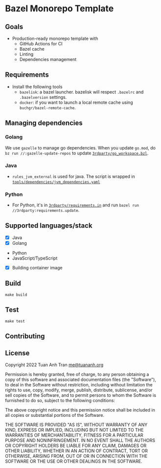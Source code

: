 # Bazel Monorepo Template

## Goals

- Production-ready monorepo template with
    - GitHub Actions for CI
    - Bazel cache
    - Linting
    - Dependencies management

## Requirements

- Install the following tools
    - `bazelisk`: a bazel launcher. bazelisk will respect `.bazelrc` and `.bazelversion` settings.
    - `docker`: if you want to launch a local remote cache using `buchgr/bazel-remote-cache`.
    
## Managing dependencies

### Golang

We use `gazelle` to manage go dependencies. When you update `go.mod`, do `bz run //:gazelle-update-repos` to update [`3rdparty/go_workspace.bzl`](/3rdparty/go_workspace.bzl).

### Java

- `rules_jvm_external` is used for java. The script is wrapped in [`tools/dependencies/jvm_dependencies.yaml`](tools/dependencies/jvm_dependencies.yaml)

### Python

- For Python, it's in [`3rdparty/requirements.in`](/3rdparty/requirements.in) and run `bazel run //3rdparty:requirements.update`.

## Supported languages/stack

- [x] Java
- [x] Golang
- Python
- JavaScript/TypeScript
- [x] Building container image

## Build

```shell
make build
```

## Test

```shell
make test
```

## Contributing

## License

Copyright 2022 Tuan Anh Tran <me@tuananh.org>

Permission is hereby granted, free of charge, to any person obtaining a copy of this software and associated documentation files (the "Software"), to deal in the Software without restriction, including without limitation the rights to use, copy, modify, merge, publish, distribute, sublicense, and/or sell copies of the Software, and to permit persons to whom the Software is furnished to do so, subject to the following conditions:

The above copyright notice and this permission notice shall be included in all copies or substantial portions of the Software.

THE SOFTWARE IS PROVIDED "AS IS", WITHOUT WARRANTY OF ANY KIND, EXPRESS OR IMPLIED, INCLUDING BUT NOT LIMITED TO THE WARRANTIES OF MERCHANTABILITY, FITNESS FOR A PARTICULAR PURPOSE AND NONINFRINGEMENT. IN NO EVENT SHALL THE AUTHORS OR COPYRIGHT HOLDERS BE LIABLE FOR ANY CLAIM, DAMAGES OR OTHER LIABILITY, WHETHER IN AN ACTION OF CONTRACT, TORT OR OTHERWISE, ARISING FROM, OUT OF OR IN CONNECTION WITH THE SOFTWARE OR THE USE OR OTHER DEALINGS IN THE SOFTWARE.